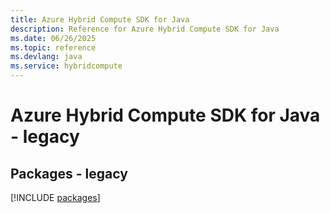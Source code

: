 ```yaml
---
title: Azure Hybrid Compute SDK for Java
description: Reference for Azure Hybrid Compute SDK for Java
ms.date: 06/26/2025
ms.topic: reference
ms.devlang: java
ms.service: hybridcompute
---
```

# Azure Hybrid Compute SDK for Java - legacy
## Packages - legacy
[!INCLUDE [packages](hybrid-compute-index.md)]